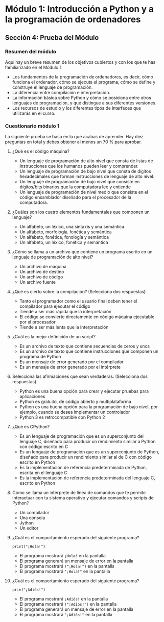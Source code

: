# Módulo 1: Introducción a Python y a la programación de ordenadores
## Sección 4: Prueba del Módulo


### Resumen del módulo

Aquí hay un breve resumen de los objetivos cubiertos y con los que te has familiarizado en el Módulo 1:

* Los fundamentos de la programación de ordenadores, es decir, cómo funciona el ordenador, cómo se ejecuta el programa, cómo se define y construye el lenguaje de programación.
* La diferencia entre compilación e interpretación.
* La información básica sobre Python y cómo se posiciona entre otros lenguajes de programación, y qué distingue a sus diferentes versiones.
* Los recursos de estudio y los diferentes tipos de interfaces que utilizarás en el curso.

### Cuestionario módulo 1

La siguiente prueba se basa en lo que acabas de aprender. Hay diez preguntas en total y debes obtener al menos un 70 % para aprobar.

1. ¿Qué es el código máquina?

    * Un lenguaje de programación de alto nivel que consta de listas de instrucciones que los humanos pueden leer y comprender.
    * Un lenguaje de programación de bajo nivel que consta de dígitos hexadecimales que forman instrucciones de lenguaje de alto nivel.
    * Un lenguaje de programación de bajo nivel que consiste en dígitos/bits binarios que la computadora lee y entiende
    * Un lenguaje de programación de nivel medio que consiste en el código ensamblador diseñado para el procesador de la computadora.

2. ¿Cuáles son los cuatro elementos fundamentales que componen un lenguaje?

    * Un alfabeto, un léxico, una sintaxis y una semántica
    * Un alfabeto, morfología, fonética y semántica
    * Un alfabeto, fonética, fonología y semántica
    * Un alfabeto, un léxico, fonética y semántica

3. ¿Cómo se llama a un archivo que contiene un programa escrito en un lenguaje de programación de alto nivel?

    * Un archivo de máquina
    * Un archivo de destino
    * Un archivo de código
    * Un archivo fuente

4. ¿Qué es cierto sobre la compilación? (Selecciona dos respuestas)

    * Tanto el programador como el usuario final deben tener el compilador para ejecutar el código
    * Tiende a ser más rápida que la interpretación
    * El código se convierte directamente en código máquina ejecutable por el procesador
    * Tiende a ser más lenta que la interpretación

5. ¿Cuál es la mejor definición de un script?

    * Es un archivo de texto que contiene secuencias de ceros y unos
    * Es un archivo de texto que contiene instrucciones que componen un programa de Python
    * Es un mensaje de error generado por el compilador
    * Es un mensaje de error generado por el intérprete

6. Selecciona las afirmaciones que sean verdaderas. (Selecciona dos respuestas)

    * Python es una buena opción para crear y ejecutar pruebas para aplicaciones
    * Python es gratuito, de código abierto y multiplataforma
    * Python es una buena opción para la programación de bajo nivel, por ejemplo, cuando se desea implementar un controlador
    * Python 3 es retrocompatible con Python 2

7. ¿Qué es CPython?

    * Es un lenguaje de programación que es un superconjunto del lenguaje C, diseñado para producir un rendimiento similar a Python con código escrito en C
    * Es un lenguaje de programación que es un superconjunto de Python, diseñado para producir un rendimiento similar al de C con código escrito en Python
    * Es la implementación de referencia predeterminada de Python, escrita en el lenguaje C
    * Es la implementación de referencia predeterminada del lenguaje C, escrito en Python

8. Cómo se llama un intérprete de línea de comandos que te permite interactuar con tu sistema operativo y ejecutar comandos y scripts de Python?

    * Un compilador
    * Una consola
    * Jython
    * Un editor

9. ¿Cuál es el comportamiento esperado del siguiente programa?
    ```
    print("¡Hola!")
    ```

    * El programa mostrará ```¡Hola!``` en la pantalla
    * El programa generará un mensaje de error en la pantalla
    * El programa mostrará ```("¡Hola!")``` en la pantalla
    * El programa mostrará ```"¡Hola!"``` en la pantalla

10. ¿Cuál es el comportamiento esperado del siguiente programa?
    ```
    prin("¡Adiós!")
    ```
    
    * El programa mostrará ```¡Adiós!``` en la pantalla
    * El programa mostrará ```("¡Adiós!")``` en la pantalla
    * El programa generará un mensaje de error en la pantalla
    * El programa mostrará ```"¡Adiós!"``` en la pantalla
